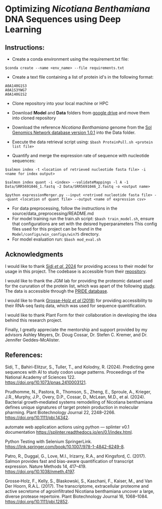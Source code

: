# **Optimizing _Nicotiana Benthamiana_ DNA Sequences using Deep Learning**
## Instructions: 
- Create a conda environment using the requirement.txt file:
```
$conda create --name <env_name> --file requirements.txt
```

- Create a text file containing a list of protein id's in the following format:
```
A0A140G1S3
A0A1S3YWG7
A0A140G1S2
```
- Clone repository into your local machine or HPC
- Download **Model** and **Data** folders from [google drive](https://drive.google.com/drive/folders/1bi0z-Ul7bAslzKo4Xs5GWwKgWmphY9Pp?usp=sharing) and move them into cloned repository
- Download the reference _Nicotiana Benthamiana_ genome from the [Sol Genomics Network database version 1.0.1](https://solgenomics.net/ftp/genomes/Nicotiana_benthamiana/assemblies/) into the Data folder.
- Execute the data retrieval script using:
`$bash ProteinPull.sh <protein list file>`

- Quantify and merge the expression rate of sequence with nucleotide sequences:
```
$salmon index -t <location of retrieved nucleotide fasta file> -i <name for index output>
```
```
$salmon index quant -i <index> --validateMappings -l A -1 Data/SRR5691046_1.fastq -2 Data/SRR5691046_2.fastq -o <output name>
```
```
$python expressionMerger.py --input <retrived nucleotide fasta file> --quant <location of quant file> --output <name of expression csv>
```

- For data preprocessing, follow the instructions in the source/data_preprocessing/README.md
- For model training run the train.sh script: `$bash train_model.sh`, ensure that configurations are set with the deisred hyperparameters
  This config files used for this project can be found in the `Model/configs/win_configs/win75` directory.
- For model evaluation run: `$bash mod_eval.sh`

## Acknowledgments 
I would like to thank [Sidi _et al_, 2024](https://www.pnas.org/doi/10.1073/pnas.2410003121) for providing access to their model for usage in this project. The codebase is accessible from their [repository](https://github.com/siditom-cs/ReverTra/).  
  
I would like to thank the JGM lab for providing the proteomic dataset used for the cururation of the protein list, which was apart of the following [study](https://onlinelibrary.wiley.com/doi/10.1111/pbi.14342). The data is accessible through the [PRIDE database](https://www.ebi.ac.uk/pride/archive/projects/PXD042916).

I would like to thank [Grosse-Holz _et al_ (2018)](https://pubmed.ncbi.nlm.nih.gov/29055088/) for providing accessibility to their RNA-seq fastq data, which was used for sequence quantification.

I would like to thank Plant Form for their collaboration in developing the idea behind this research project. 

Finally, I greatly appreciate the mentorship and support provided by my advisors Ashley Meyers, Dr. Doug Cossar, Dr. Stefen C. Kremer, and Dr. Jennifer Geddes-McAlister. 
## References:
Sidi, T., Bahiri-Elitzur, S., Tuller, T., and Kolodny, R. (2024). Predicting gene sequences with AI to study codon usage patterns. Proceedings of the National Academy of Sciences 122. https://doi.org/10.1073/pnas.2410003121.  
  
Prudhomme, N., Pastora, R., Thomson, S., Zheng, E., Sproule, A., Krieger, J.R., Murphy, J.P., Overy, D.P., Cossar, D., McLean, M.D., et al. (2024). Bacterial growth‐mediated systems remodelling of Nicotiana benthamiana defines unique signatures of target protein production in molecular pharming. Plant Biotechnology Journal 22, 2248–2266. https://doi.org/10.1111/pbi.14342.  

automate web application actions using python — splinter v0.1 documentation https://splinter.readthedocs.io/en/0.1/index.html.  

Python Testing with Selenium SpringerLink. https://link.springer.com/book/10.1007/978-1-4842-6249-8.  

Patro, R., Duggal, G., Love, M.I., Irizarry, R.A., and Kingsford, C. (2017). Salmon provides fast and bias-aware quantification of transcript expression. Nature Methods 14, 417–419. https://doi.org/10.1038/nmeth.4197.

Grosse‐Holz, F., Kelly, S., Blaskowski, S., Kaschani, F., Kaiser, M., and Van Der Hoorn, R.A.L. (2017). The transcriptome, extracellular proteome and active secretome of agroinfiltrated Nicotiana benthamiana uncover a large, diverse protease repertoire. Plant Biotechnology Journal 16, 1068–1084. https://doi.org/10.1111/pbi.12852.
